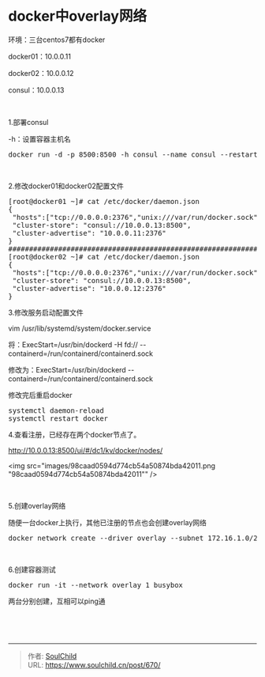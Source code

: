 # docker中overlay网络

<!--more-->
环境：三台centos7都有docker

docker01：10.0.0.11

docker02：10.0.0.12

consul：10.0.0.13

&nbsp;

1.部署consul

-h：设置容器主机名
<pre>docker run -d -p 8500:8500 -h consul --name consul --restart=always progrium/consul -server -bootstrap</pre>
&nbsp;

2.修改docker01和docker02配置文件
<pre>[root@docker01 ~]# cat /etc/docker/daemon.json 
{
 "hosts":["tcp://0.0.0.0:2376","unix:///var/run/docker.sock"],
 "cluster-store": "consul://10.0.0.13:8500",
 "cluster-advertise": "10.0.0.11:2376"
}
#############################################################################
[root@docker02 ~]# cat /etc/docker/daemon.json 
{
 "hosts":["tcp://0.0.0.0:2376","unix:///var/run/docker.sock"],
 "cluster-store": "consul://10.0.0.13:8500",
 "cluster-advertise": "10.0.0.12:2376"
}</pre>
3.修改服务启动配置文件

vim /usr/lib/systemd/system/docker.service

将：ExecStart=/usr/bin/dockerd -H fd:// --containerd=/run/containerd/containerd.sock

修改为：ExecStart=/usr/bin/dockerd --containerd=/run/containerd/containerd.sock

修改完后重启docker
<pre>systemctl daemon-reload
systemctl restart docker</pre>
4.查看注册，已经存在两个docker节点了。

http://10.0.0.13:8500/ui/#/dc1/kv/docker/nodes/

<img src="images/98caad0594d774cb54a50874bda42011.png "98caad0594d774cb54a50874bda42011"" />

&nbsp;

5.创建overlay网络

随便一台docker上执行，其他已注册的节点也会创建overlay网络
<pre>docker network create --driver overlay --subnet 172.16.1.0/24 --gateway 172.16.1.254 overlay_1</pre>
&nbsp;

6.创建容器测试
<pre>docker run -it --network overlay_1 busybox</pre>
两台分别创建，互相可以ping通

&nbsp;

&nbsp;


---

> 作者: [SoulChild](https://www.soulchild.cn)  
> URL: https://www.soulchild.cn/post/670/  

